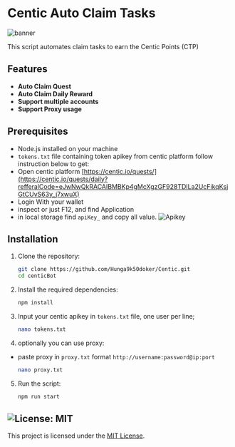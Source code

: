 # Centic Auto Claim Tasks

![banner](image.png)

This script automates claim tasks to earn the Centic Points (CTP)

## Features

- **Auto Claim Quest**
- **Auto Claim Daily Reward**
- **Support multiple accounts**
- **Support Proxy usage**

## Prerequisites

- Node.js installed on your machine
- `tokens.txt` file containing token apikey from centic platform follow instruction below to get:
- Open centic platform [https://centic.io/quests/](https://centic.io/quests/daily?refferalCode=eJwNwQkRACAIBMBKp4gMcXgzGF928TDILa2UcFikqKsjGtCUvS63y_j7xwuX)
- Login With your wallet
- inspect or just F12, and find Application
- in local storage find `apiKey_` and copy all value.
  ![Apikey](image-1.png)

## Installation

1. Clone the repository:

   ```sh
   git clone https://github.com/Hunga9k50doker/Centic.git
   cd centicBot
   ```

2. Install the required dependencies:
   ```sh
   npm install
   ```
3. Input your centic apikey in `tokens.txt` file, one user per line;
   ```sh
   nano tokens.txt
   ```
4. optionally you can use proxy:

- paste proxy in `proxy.txt` format `http://username:password@ip:port`
  ```sh
  nano proxy.txt
  ```

5. Run the script:
   ```sh
   npm run start
   ```

## ![License: MIT](https://img.shields.io/badge/License-MIT-yellow.svg)

This project is licensed under the [MIT License](LICENSE).
